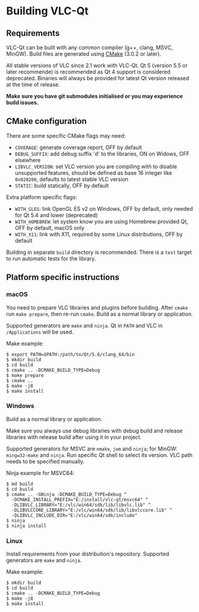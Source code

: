 # Building VLC-Qt

## Requirements
VLC-Qt can be built with any common compiler (g++, clang, MSVC, MinGW).
Build files are generated using [CMake](http://www.cmake.org) (3.0.2 or later).

All stable versions of VLC since 2.1 work with VLC-Qt.
Qt 5 (version 5.5 or later recommende) is recommended as Qt 4 support is
considered deprecated. Binaries will always be provided for latest Qt version
released at the time of release.

**Make sure you have git submodules initialised or you may experience build issues.**

## CMake configuration
There are some specific CMake flags may need:

 * `COVERAGE`: generate coverage report, OFF by default
 * `DEBUG_SUFFIX`: add debug suffix 'd' to the libraries, ON on Widows, OFF elsewhere
 * `LIBVLC_VERSION`: set VLC version you are compiling with to disable unsupported
 	features, should be defined as base 16 integer like `0x020200`, defaults to
 	latest stable VLC version
 * `STATIC`: build statically, OFF by default

Extra platform specific flags:
 * `WITH_GLES`: link OpenGL ES v2 on Windows, OFF by default, only needed for
    Qt 5.4 and lower (deprecated)
 * `WITH_HOMEBREW`: let system know you are using Homebrew provided Qt,
    OFF by default, macOS only
 * `WITH_X11`: link with X11, required by some Linux distributions, OFF by default

Building in separate `build` directory is recommended.
There is a `test` target to run automatic tests for the library.

## Platform specific instructions
### macOS
You need to prepare VLC libraries and plugins before building. After `cmake` run
`make prepare`, then re-run `cmake`. Build as a normal library or application.

Supported generators are `make` and `ninja`.
Qt in `PATH` and VLC in `/Applications` will be used.

Make example:
```
$ export PATH=$PATH:/path/to/Qt/5.6/clang_64/bin
$ mkdir build
$ cd build
$ cmake .. -DCMAKE_BUILD_TYPE=Debug
$ make prepare
$ cmake ..
$ make -j8
$ make install
```

### Windows
Build as a normal library or application.

Make sure you always use debug libraries with debug build and release libraries
with release build after using it in your project.

Supported generators for MSVC are `nmake`, `jom` and `ninja`;
for MinGW: `mingw32-make` and `ninja`.
Run specific Qt shell to select its version. VLC path needs to be specified manually.

Ninja example for MSVC64:
```
$ md build
$ cd build
$ cmake .. -GNinja -DCMAKE_BUILD_TYPE=Debug ^
  -DCMAKE_INSTALL_PREFIX="E:/install/vlc-qt/msvc64" ^
  -DLIBVLC_LIBRARY="E:/vlc/win64/sdk/lib/libvlc.lib" ^
  -DLIBVLCCORE_LIBRARY="E:/vlc/win64/sdk/lib/libvlccore.lib" ^
  -DLIBVLC_INCLUDE_DIR="E:/vlc/win64/sdk/include"
$ ninja
$ ninja install
```

### Linux
Install requirements from your distribution's repository.
Supported generators are `make` and `ninja`.

Make example:
```
$ mkdir build
$ cd build
$ cmake .. -DCMAKE_BUILD_TYPE=Debug
$ make -j8
$ make install
```
